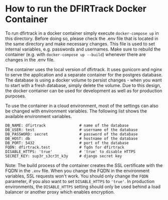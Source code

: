 # How to run the DFIRTrack Docker Container

To run dfirtrack in a docker container simply execute `docker-compose up` in this directory. Before doing so, please check the .env file that is located in the same directory and make necessary changes. This file is used to set internal variables, e.g. passwords and usernames. Make sure to rebuild the container (e.g. with `docker-compose up --build`) whenever there are changes in the .env file.

The container uses the local version of dfirtrack. It uses gunicorn and nginx to serve the application and a separate container for the postgres database. The database is using a docker volume to persist changes - when you want to start with a fresh database, simply delete the volume. Due to this design, the docker container can be used for development as well as for production purposes.

To use the container in a cloud environment, most of the settings can also be changed with environment variables. The following list shows the available environment variables.

```
DB_NAME: dfirtrack               # name of the database
DB_USER: test                    # username of the database
DB_PASSWORD: secret              # password of the database
DB_HOST: db                      # hostname of the database
DB_PORT: 5432                    # port of the database
FQDN: dfirtrack.test             # fqdn for dfirtrack
DISABLE_HTTPS: 'true'            # 'true' to disable HTTPS
SECRET_KEY: sup3r_s3cr3t_k3y     # django secret key
```

Note: The build process of the container creates the SSL certificate with the FQDN in the `.env` file. When you change the FQDN in the environment variables, SSL requests won't work. You should only change the `FQDN` parameter, if you also want to set `DISABLE_HTTPS` to `'true'`. In production environments, the `DISABLE_HTTPS` setting should only be used behind a load balancer or another proxy which enables encryption.
